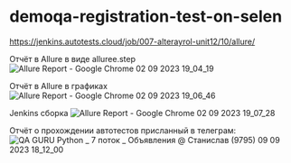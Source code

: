 # demoqa-registration-test-on-selen

https://jenkins.autotests.cloud/job/007-alterayrol-unit12/10/allure/

Отчёт в Allure в виде alluree.step
![Allure Report - Google Chrome 02 09 2023 19_04_19](https://github.com/AlterAyrol/demoqa-registration-test-on-selen/assets/110398007/b27b40be-3281-42c0-9edb-80fc58ab6aed)

Отчёт в Allure в графиках
![Allure Report - Google Chrome 02 09 2023 19_06_46](https://github.com/AlterAyrol/demoqa-registration-test-on-selen/assets/110398007/fd4b0307-481c-46ec-b4af-46851124875a)

Jenkins сборка
![Allure Report - Google Chrome 02 09 2023 19_07_28](https://github.com/AlterAyrol/demoqa-registration-test-on-selen/assets/110398007/9d5e71a9-d4ed-4d49-9b1d-5b3b1698ac6f)

Отчёт о прохождении автотестов присланный в телеграм:
![QA GURU Python _ 7 поток _ Объявления @ Станислав (9795) 09 09 2023 18_12_00](https://github.com/AlterAyrol/demoqa-registration-test-on-selene/assets/110398007/56b900c1-11bf-4426-940f-7e1121f71392)


